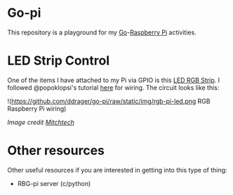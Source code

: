 Go-pi
=====

This repository is a playground for my [Go](https://golang.org/)-[Raspberry Pi](http://www.raspberrypi.org/) activities. 

LED Strip Control
=================

One of the items I have attached to my Pi via GPIO is this [LED RGB Strip](http://www.amazon.com/gp/product/B00JA8NUZU/ref=as_li_tl?ie=UTF8&camp=1789&creative=390957&creativeASIN=B00JA8NUZU&linkCode=as2&tag=theblackhol0a-20&linkId=DODKDIB3FLTKVW3D). I followed @popoklopsi's tutorial [here](http://popoklopsi.github.io/RaspberryPi-LedStrip/) for wiring. The circuit looks like this:

!(https://github.com/ddrager/go-pi/raw/static/img/rgb-pi-led.png RGB Raspberry Pi wiring)

*Image credit [Mitchtech](http://mitchtech.net/raspberry-pi-pwm-rgb-led-strip/raspi_rgb_led/)*

Other resources
===============

Other useful resources if you are interested in getting into this type of thing:

* RBG-pi server (c/python)

